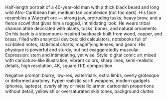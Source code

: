 Half-length portrait of a 40-year-old man with a thick black beard and long wild Afro-Caribbean hair, medium tan complexion (not too dark). His face resembles a Warcraft orc — strong jaw, protruding tusks, heavy brow, and a fierce scowl that gives him a rugged, intimidating look. He wears tribal shaman attire decorated with plants, tusks, bones, and natural ornaments. On his back is a steampunk-inspired backpack built from wood, copper, and brass, filled with analytical devices: old calculators, notebooks full of scribbled notes, statistical charts, magnifying lenses, and gears. His physique is powerful and sturdy, but not exaggeratedly muscular. Expression: stern and intimidating, yet wise. Style: digital comic art mixed with caricature-like illustration, vibrant colors, sharp lines, semi-realistic details, high resolution, 4K, square (1:1) composition. 

Negative prompt: blurry, low-res, watermark, extra limbs, overly grotesque or deformed anatomy, hyper-realistic sci-fi weapons, modern gadgets (phones, laptops), overly shiny or metallic armor, cartoonish proportions without detail, yellowish or oversaturated skin tones, background clutter.
